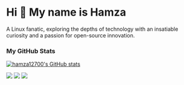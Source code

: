 # Hi 👋 My name is Hamza
A Linux fanatic, exploring the depths of technology with an insatiable curiosity and a passion for open-source innovation.

### My GitHub Stats
<a href="http://www.github.com/hamza12700"><img src="https://github-readme-stats.vercel.app/api?username=hamza12700&show_icons=true&bg_color=24273a&text_color=cad3f5&icon_color=c6a0f6&title_color=8bd5ca" alt="hamza12700's GitHub stats" /></a>

<a href="https://www.github.com/hamza12700" target="_blank" rel="noreferrer"><img src="https://img.shields.io/github/followers/hamza12700?logo=github&color=0891b2&labelColor=1c1917" /></a> <a href="https://www.x.com/Hamza_Rash1d" target="_blank" rel="noreferrer"><img src="https://img.shields.io/twitter/follow/Hamza_Rash1d" /></a> <a href="https://discord.com/users/hamza12700"><img
    src="https://img.shields.io/badge/%40hamza12700-discord?logo=discord&labelColor=white&color=white" /></a>
